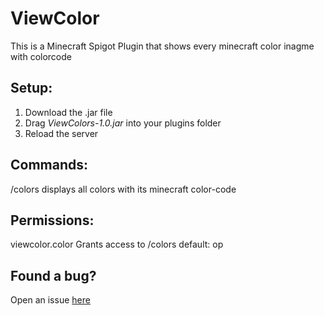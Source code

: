 # **ViewColor**
This is a Minecraft Spigot Plugin that shows every minecraft color inagme with colorcode

## Setup:
1. Download the .jar file
2. Drag *ViewColors-1.0.jar* into your plugins folder
3. Reload the server

## Commands:
/colors
displays all colors with its minecraft color-code

## Permissions:
viewcolor.color
Grants access to /colors
default: op

## Found a bug?

Open an issue [here](https://github.com/Flotares/ViewColor/issues)
